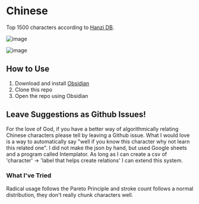 # Chinese

Top 1500 characters according to [Hanzi DB](http://hanzidb.org/character-list/by-frequency).

![image](https://user-images.githubusercontent.com/3976080/181281308-70b89d7d-a7a6-4492-9cec-971e36b53fd9.png)

![image](https://user-images.githubusercontent.com/3976080/181281358-e90c0ee7-ad5d-4cba-976b-97e9f4a7b4f2.png)

## How to Use

1. Download and install [Obsidian](https://obsidian.md/)
2. Clone this repo
3. Open the repo using Obsidian

## Leave Suggestions as Github Issues!

For the love of God, if you have a better way of algorithmically relating Chinese characters please tell by leaving a Github issue. What I would love is a way to automatically say "well if you know this character why not learn this related one". I did not make the json by hand, but used Google sheets and a program called Intemplator. As long as I can create a csv of 'character' -> 'label that helps create relations' I can extend this system.

### What I've Tried

Radical usage follows the Pareto Principle and stroke count follows a normal distribution, they don't really chunk characters well.
